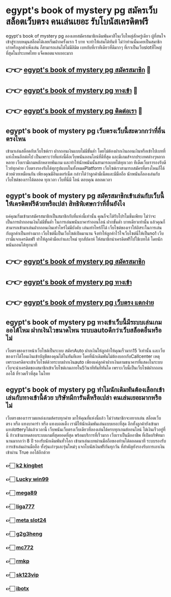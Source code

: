 # egypt's book of mystery pg สมัครเว็บสล็อตเว็บตรง คนเล่นเยอะ รับโบนัสเครดิตฟรี

egypt's book of mystery pg ลองเลยสมัครสมาชิกเดิมพันคาสิโนเว็บใหญ่สักครู่เดียว ผู้ที่สนใจเข้าสู่ระบบหมุนสล็อตได้เลยเริ่มฝากครั้งแรก 1 บาท จะทำให้เล่นได้ทันที ไม่ว่าท่านนั้นเคยเป็นสมาชิกเก่าหรือลูกค้าเพิ่งเล่น ก็สามารถเล่นได้ไม่มีลิมิต เบทกับที่เราทีเดียวที่ดีมากๆ ที่เราเป็นเว็บslotที่ใหญ่ที่สุดในประเทศไทย แจ็คพอตแจกเยอะมาก

## 👉👉 [egypt's book of mystery pg สมัครสมาชิก](https://bit.ly/3Ckzg5n) 🎰
## 👉👉 [egypt's book of mystery pg ทางเข้า](https://bit.ly/3Ckzg5n) 🎰
## 👉👉 [egypt's book of mystery pg ติดต่อเรา](https://bit.ly/3Ckzg5n) 🎰

## egypt's book of mystery pg เว็บตรงเว็บนี้สะดวกกว่าที่อื่นตรงไหน
เข้ามาเล่นสล็อตกับเว็บไซต์เรา ฝากถอนเงินแบบไม่มีขั้นต่ำ โดยไม่ต้องฝากเงินถอนเงินหรือเข้าไปเบทที่แห่งไหนอีกต่อไป เป็นเพราะว่าที่แห่งนี้คือเว็บพนันออนไลน์ที่ดีที่สุด และมีเกมส์จากประเทศต่างๆหลากหลาย เว็บเรามีเกมหลักหลายพันเกม และทำให้นักพนันนั้นสามารถเบทได้ทุกเวลา ทีเด็ดเว็บเรารองรับดีไวท์ทุกค่าย เว็บตรงรองรับได้ทุกรูปแบบในทั้งหมดPlatform เว็บไซต์เราสามารถสมัครที่ตรงไหนก็ได้ด้วยด้วยเหมือนกัน เพียงคุณมีอินเตอร์เน็ต กล่าวได้ว่าลูกค้ามีเน็ตและมีมือถือ นักพนันก็ลองเล่นกับเว็บไซต์ของเราได้ตลอด ทุกเวลา เว็บที่นี่มี ไลน์ ตอบคุณ ตลอดเวลา

## egypt's book of mystery pg สมัครสมาชิกเข้าเล่นกับเว็บนี้ ให้เครดิตฟรีด้วยหรือเปล่า สิทธิพิเศษกว่าที่อื่นยังไง
แค่คุณเริ่มเข้ามาสมัครสมาชิกเป็นสมาชิกกับที่แห่งนี้เท่านั้น คุณก็จะได้รับโปรโมชั่นเพียบ ไม่ว่าจะเป็นการฝากถอนเงินไม่มีขั้นต่ำ ในการเล่นพนันบาคาร่าออนไลน์ ฝากขั้นต่ำ บาทเดียวเท่านั้น แล้วคุณก็สามารถเข้ามาเล่นฝากถอนเงินเท่าไหร่ไม่มีบังคับ เล่นเท่าไหร่ก็ได้ เว็บไซต์ของเราให้อิสระในการเล่นกับลูกค้าเป็นอย่างมาก เว็บไซต์นี้เป็นเว็บไซต์เปิดมานาน จึงทำให้ลูกค้าไว้ใจเว็บไซต์นี่ให้เป็นno1 เว็บเรามีแจกเครดิตฟรี ทำให้ลูกค้ามือเก่าและใหม่ ทุกสัปดาห์ ให้สมาชิกนำเครดิตฟรีไปใช้เบทได้ โดยนักพนันถอนได้ทุกนาที

## 👉👉 [egypt's book of mystery pg สมัครสมาชิก](https://bit.ly/3Ckzg5n)
## 👉👉 [egypt's book of mystery pg ทางเข้า](https://bit.ly/3Ckzg5n)
## 👉👉 [egypt's book of mystery pg เว็บตรง แตกง่าย](https://bit.ly/3Ckzg5n)

## egypt's book of mystery pg ทางเข้าเว็บนี้มีระบบเล่นเกมออโต้ไหม ฝากเงินไวขนาดไหน ระบบautoดีกว่าเว็บสล็อตอื่นหรือไม่
เว็บตรงของเราหน้าเว็บไซต์เป็นระบบ สมัครAuto ฝากเงินให้ลูกค้าให้คุณเร็วมาก15 วิเท่านั้น และเว็บของเราได้โอนเงินเข้าบัญชีของคุณได้ในทันทีเลย โดยที่นักเดิมพันไม่ต้องบอกกับCallcenter เหตุเพราะเครดิตจะเข้าเว็บไซต์ด้วยระบบฝากเงินauto เพียงแค่ลูกค้าฝากเงินตามธนาคารที่แสดงในระบบ เว็บจะนำเครดิตของสมาชิกเข้าเว็บไซต์เกมภายใน5วินาทีทันทีทันใด เพราะเว็บนี้เป็นเว็บไซต์ฝากถอนออโต้ ที่รวดเร็วที่สุด ในไทย

## egypt's book of mystery pg ทำไมนักเดิมพันต้องเลือกเข้าเล่นกับทางเข้านี้ด้วย บริษัทมีการันตีหรือเปล่า คนเล่นเยอะมากหรือไม่
เว็บตรงของเรารวมแหล่งเกมส์ครบทุกค่าย มาให้คุณที่แห่งนี้แล้ว ไม่ว่าสมาชิกจะอยากเล่น สล็อตเว็บตรง หรือ แทงบาคาร่า หรือ แทงบอลเต็ง เรามีให้นักเดิมพันเล่นแบบเยอะที่สุด อีกทั้งลูกค้ายังเข้ามาแทงlotteryได้แล้วเวลานี้ เว็บพนันเว็บตรงเว็บเดียวที่ลองเล่นได้ครบทุกเกมส์ออนไลน์ ได้เงินเร็วอยู่ที่นี่ ก้าวเข้ามาทดสอบระบบเกมที่สุดยอดที่สุด พร้อมบริการที่เร็วมาก เว็บเราเป็นมืออาชีพ ที่เปิดบริษัทมานานมากกว่า 8 ปี รองรับนักเดิมพันทั่วโลก เข้ามาเล่นเบทผ่านมือถือของท่านได้ตลอดนาที ระบบรองรับการเข้าเล่นผ่านมือถือ ทั้งรุ่นเก่าๆและรุ่นใหม่ๆ แจกโบนัสเงินฟรีกันทุกวัน ที่สำคัญยังรองรับการเอาเงินเข้าผ่าน True ออโต้อีกด้วย

### 👉🏻 [k2 kingbet](https://atom.io/packages/k2kingbet)
### 👉🏻 [Lucky win99](https://atom.io/packages/Luckywin99)
### 👉🏻 [mega89](https://atom.io/packages/mega89)
### 👉🏻 [liga777](https://atom.io/packages/liga777)
### 👉🏻 [meta slot24](https://atom.io/packages/metaslot24)
### 👉🏻 [g2g3heng](https://atom.io/packages/g2g3heng)
### 👉🏻 [mc772](https://atom.io/packages/mc772)
### 👉🏻 [rmkp](https://atom.io/packages/rmkp)
### 👉🏻 [sk123vip](https://atom.io/packages/sk123vip)
### 👉🏻 [ibotx](https://atom.io/packages/ibotx)
